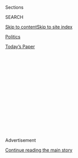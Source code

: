 <div id="app">

<div>

<div>

<div>

<div class="NYTAppHideMasthead css-1q2w90k e1suatyy0">

<div class="section css-ui9rw0 e1suatyy2">

<div class="css-eph4ug er09x8g0">

<div class="css-6n7j50">

</div>

<span class="css-1dv1kvn">Sections</span>

<div class="css-10488qs">

<span class="css-1dv1kvn">SEARCH</span>

</div>

[Skip to content](#site-content)[Skip to site
index](#site-index)

</div>

<div id="masthead-section-label" class="css-1wr3we4 eaxe0e00">

[Politics](https://www.nytimes3xbfgragh.onion/section/politics)

</div>

<div class="css-10698na e1huz5gh0">

</div>

</div>

<div id="masthead-bar-one" class="section hasLinks css-15hmgas e1csuq9d3">

<div class="css-uqyvli e1csuq9d0">

</div>

<div class="css-1uqjmks e1csuq9d1">

</div>

<div class="css-9e9ivx">

[](https://myaccount.nytimes3xbfgragh.onion/auth/login?response_type=cookie&client_id=vi)

</div>

<div class="css-1bvtpon e1csuq9d2">

[Today’s
Paper](https://www.nytimes3xbfgragh.onion/section/todayspaper)

</div>

</div>

</div>

</div>

<div data-aria-hidden="false">

<div id="site-content" data-role="main">

<div>

<div class="css-1aor85t" style="opacity:0.000000001;z-index:-1;visibility:hidden">

<div class="css-1hqnpie">

<div class="css-epjblv">

<span class="css-17xtcya">[Politics](/section/politics)</span><span class="css-x15j1o">|</span><span class="css-fwqvlz">Susan
Collins Announces She Will Vote to Acquit Trump, Calling Conduct
‘Wrong’</span>

</div>

<div class="css-k008qs">

<div class="css-1iwv8en">

<span class="css-18z7m18"></span>

<div>

</div>

</div>

<span class="css-1n6z4y">https://nyti.ms/2v6yL08</span>

<div class="css-1705lsu">

<div class="css-4xjgmj">

<div class="css-4skfbu" data-role="toolbar" data-aria-label="Social Media Share buttons, Save button, and Comments Panel with current comment count" data-testid="share-tools">

  - 
  - 
  - 
  - 
    
    <div class="css-6n7j50">
    
    </div>

  - 
  - 

</div>

</div>

</div>

</div>

</div>

</div>

<div class="css-13pd83m">

</div>

<div id="top-wrapper" class="css-1sy8kpn">

<div id="top-slug" class="css-l9onyx">

Advertisement

</div>

[Continue reading the main
story](#after-top)

<div class="ad top-wrapper" style="text-align:center;height:100%;display:block;min-height:250px">

<div id="top" class="place-ad" data-position="top" data-size-key="top">

</div>

</div>

<div id="after-top">

</div>

</div>

<div>

<div id="sponsor-wrapper" class="css-1hyfx7x">

<div id="sponsor-slug" class="css-19vbshk">

Supported by

</div>

[Continue reading the main
story](#after-sponsor)

<div id="sponsor" class="ad sponsor-wrapper" style="text-align:center;height:100%;display:block">

</div>

<div id="after-sponsor">

</div>

</div>

<div class="css-186x18t">

</div>

<div class="css-1vkm6nb ehdk2mb0">

# Susan Collins Announces She Will Vote to Acquit Trump, Calling Conduct ‘Wrong’

</div>

The Maine senator became the latest Republican to condemn President
Trump’s conduct but argue it did not warrant his removal.

<div class="css-79elbk" data-testid="photoviewer-wrapper">

<div class="css-z3e15g" data-testid="photoviewer-wrapper-hidden">

</div>

<div class="css-1a48zt4 ehw59r15" data-testid="photoviewer-children">

![<span class="css-16f3y1r e13ogyst0" data-aria-hidden="true">Senator
Susan Collins did not side with Democrats when it came to the final vote
of President Trump’s
trial.</span><span class="css-cnj6d5 e1z0qqy90" itemprop="copyrightHolder"><span class="css-1ly73wi e1tej78p0">Credit...</span><span><span>Anna
Moneymaker/The New York
Times</span></span></span>](https://static01.graylady3jvrrxbe.onion/images/2020/02/04/us/politics/04dc-impeach-sub1/merlin_168386130_b700857a-ca77-4e86-b952-f0b17ea9798e-articleLarge.jpg?quality=75&auto=webp&disable=upscale)

</div>

</div>

<div class="css-18e8msd">

<div class="css-pdw9fk epjyd6m0">

<div class="css-1txwxcy ey68jwv0" data-aria-hidden="true">

[![Patricia
Mazzei](https://static01.graylady3jvrrxbe.onion/images/2018/11/28/multimedia/author-patricia-mazzei/author-patricia-mazzei-thumbLarge.png
"Patricia Mazzei")](https://www.nytimes3xbfgragh.onion/by/patricia-mazzei)[![Catie
Edmondson](https://static01.graylady3jvrrxbe.onion/images/2019/11/20/us/politics/catie-edmonson-twitter-chatblog/catie-edmonson-twitter-chatblog-thumbLarge.png
"Catie Edmondson")](https://www.nytimes3xbfgragh.onion/by/catie-edmondson)

</div>

<div class="css-1baulvz">

By [<span class="css-1baulvz" itemprop="name">Patricia
Mazzei</span>](https://www.nytimes3xbfgragh.onion/by/patricia-mazzei)
and [<span class="css-1baulvz last-byline" itemprop="name">Catie
Edmondson</span>](https://www.nytimes3xbfgragh.onion/by/catie-edmondson)

</div>

</div>

  - 
    
    <div class="css-ld3wwf e16638kd2">
    
    Feb. 4,
    2020
    
    </div>

  - 
    
    <div class="css-4xjgmj">
    
    <div class="css-d8bdto" data-role="toolbar" data-aria-label="Social Media Share buttons, Save button, and Comments Panel with current comment count" data-testid="share-tools">
    
      - 
      - 
      - 
      - 
        
        <div class="css-6n7j50">
        
        </div>
    
      - 
      - 
    
    </div>
    
    </div>

</div>

</div>

<div class="section meteredContent css-1r7ky0e" name="articleBody" itemprop="articleBody">

<div class="css-1fanzo5 StoryBodyCompanionColumn">

<div class="css-53u6y8">

WASHINGTON — Senator [Susan
Collins](https://www.nytimes3xbfgragh.onion/2020/07/07/us/politics/susan-collins-maine-sara-gideon.html),
Republican of Maine, said on Tuesday that she would vote to acquit
[President
Trump](https://www.nytimes3xbfgragh.onion/2020/02/04/us/politics/state-of-the-union-address.html)
of abuse of power and obstruction of Congress, calling his conduct
“wrong” but saying she could not support removing him from office.

“I do not believe that the House has met its burden of showing that the
president’s conduct, however flawed, warrants the extreme step of
immediate removal from office,” Ms. Collins said in a speech from the
Senate floor.

Ms. Collins, a moderate who is facing a steep re-election challenge this
year, was one of only two Republicans to break with the party last week
and vote in favor of considering new witnesses in Mr. Trump’s
impeachment trial. But in announcing her vote on the verdict on Tuesday,
she joined a growing chorus in her party who has argued that removing
the president for his misconduct little more than nine months before he
faces re-election was excessive.

“It is my judgment that except when extraordinary circumstances require
a different result, we should entrust to the people the most fundamental
decision of a democracy — namely who should lead their country,” Ms.
Collins said.

</div>

</div>

<div class="css-1fanzo5 StoryBodyCompanionColumn">

<div class="css-53u6y8">

She said that Mr. Trump’s call to President Volodymyr Zelensky of
Ukraine, in which he asked for an investigation of former Vice President
Joseph R. Biden Jr., was “improper and demonstrated very poor judgment,”
but said there had been “conflicting evidence in the record” about Mr.
Trump’s motivations.

In an interview with CBS, Ms. Collins said she believed that Mr. Trump
had “learned from this case” and that he will be “much more cautious in
the future.” But the president has never acknowledged any wrongdoing,
instead insisting his call with Mr. Zelensky was “perfect.”

Ms. Collins’s speech came as senators took turns on the Senate floor on
Tuesday announcing how they would vote when they render a verdict on
Wednesday in the third presidential impeachment trial in the nation’s
history.

The bitterly divided Senate is all but certain to acquit Mr. Trump on
[both
charges](https://www.nytimes3xbfgragh.onion/interactive/2020/01/22/us/politics/impeachment-articles-arguments.html).
It would take a two-thirds vote, or 67 senators, to convict and remove
him, a threshold that neither side expects to materialize.

Mr. Trump is accused of pressuring Ukraine to interfere in the 2020
presidential campaign on his behalf, by withholding military aid and a
White House meeting to lean on the country to investigate his political
rivals. The impeachment trial was not formally meeting on Tuesday,
before Mr. Trump’s [State of the
Union](https://www.nytimes3xbfgragh.onion/2020/02/04/us/politics/what-time-is-state-of-the-union.html)
address to a joint session of Congress. But their comments on Tuesday
were the last opportunity for senators to explain their positions before
voting on the verdict, and they appeared to be aimed at their
constituents, their core supporters, and in some cases, the president
himself.

</div>

</div>

<div class="css-1fanzo5 StoryBodyCompanionColumn">

<div class="css-53u6y8">

Here’s a roundup of what other key senators said.

## McConnell blasts Trump’s impeachment as ‘dangerous.’

Taking a victory lap for what he called the “sober and stable Senate,”
Senator Mitch McConnell, Republican of Kentucky and the majority leader,
issued a stern rebuke of the House Democrats’ case and strategy, casting
it as a politically motivated attack that amounted to the “most rushed,
least fair and least thorough presidential impeachment inquiry in
American history.”

“Washington Democrats think President Donald Trump committed a high
crime or misdemeanor the moment he defeated Hillary Clinton,” Mr.
McConnell said, referring to the president’s victory in 2016. “That is
the original sin of this presidency: that he won and they lost.”

In his most detailed remarks on the impeachment managers’ case to date,
Mr. McConnell undercut an argument that the White House defense team had
presented: that impeachment requires the violation of a criminal statue.
But while Mr. McConnell said he did not subscribe to that legal theory,
he condemned House Democrats all the same for sailing into “new and
dangerous waters.”

## Schumer says the Senate trial ‘fails the laugh test.’

Senator Chuck Schumer, Democrat of New York, spoke only briefly, to
rebut what he called the majority leader’s talking points.

Defending the House managers’ case as “compelling,” Mr. Schumer
denounced Senate Republicans for blocking his motion to consider hearing
from additional witnesses — including [John R.
Bolton](https://www.nytimes3xbfgragh.onion/2020/01/31/us/politics/trump-bolton-ukraine.html),
the president’s former national security adviser who had offered to
testify — and receive more evidence. The trial they created, he said,
“fails the laugh test.”

“The Republicans refused to get the evidence because they were afraid of
what it would show,” Mr. Schumer said, “and that’s all that needs to be
said.”

## Ernst argues the voters should decide Trump’s fate

Senator Joni Ernst, Republican of Iowa, who is up for re-election in
November, adopted an argument similar to one outlined by Mr. Trump’s
defense team on their final day of arguments: that to remove the
president months before the election would be to subvert the will of
voters.

</div>

</div>

<div class="css-1fanzo5 StoryBodyCompanionColumn">

<div class="css-53u6y8">

“The House managers’ arguments have argued that the American people
cannot be trusted to render their own judgment on this president,” Ms.
Ernst said. “I reject this premise, the complete distrust of the
American people, with everything in my heart.”

Ms. Ernst did not directly address the president’s conduct, but jabbed
at House Democrats for trying to impose their own conventional wisdom
onto how Mr. Trump conducted diplomacy. Foreign policy, Ms. Ernst said,
is an “art, not a science” and “trying to insert a formula into every
presidential interaction with a foreign leader,” she continued, was to
veer onto a “path towards ineffectiveness.”

## Kaine laments ‘a toxic president’ who has infected the Senate

Senator Tim Kaine, Democrat of Virginia, pledged to vote to remove Mr.
Trump, and lamented the Senate’s “capitulation,” a turn of events, he
said, that surprised him.

“We have allowed a toxic president to infect the Senate and warp its
behavior,” Mr. Kaine said. “And now the Senate’s refusal to allow a fair
trial threatens to spread a broader public anxiety about whether
‘impartial justice’ is a hollow fiction.”

Mr. Kaine, known in the Senate for his optimism, sounded a dark warning,
insisting that an acquittal would only embolden Mr. Trump to engage in
worse conduct. “I will not be part of this continual degradation of
public trust,” he said.

</div>

</div>

</div>

<div>

</div>

<div>

</div>

<div>

</div>

<div>

<div id="bottom-wrapper" class="css-1ede5it">

<div id="bottom-slug" class="css-l9onyx">

Advertisement

</div>

[Continue reading the main
story](#after-bottom)

<div id="bottom" class="ad bottom-wrapper" style="text-align:center;height:100%;display:block;min-height:90px">

</div>

<div id="after-bottom">

</div>

</div>

</div>

</div>

</div>

## Site Index

<div>

</div>

## Site Information Navigation

  - [© <span>2020</span> <span>The New York Times
    Company</span>](https://help.nytimes3xbfgragh.onion/hc/en-us/articles/115014792127-Copyright-notice)

<!-- end list -->

  - [NYTCo](https://www.nytco.com/)
  - [Contact
    Us](https://help.nytimes3xbfgragh.onion/hc/en-us/articles/115015385887-Contact-Us)
  - [Work with us](https://www.nytco.com/careers/)
  - [Advertise](https://nytmediakit.com/)
  - [T Brand Studio](http://www.tbrandstudio.com/)
  - [Your Ad
    Choices](https://www.nytimes3xbfgragh.onion/privacy/cookie-policy#how-do-i-manage-trackers)
  - [Privacy](https://www.nytimes3xbfgragh.onion/privacy)
  - [Terms of
    Service](https://help.nytimes3xbfgragh.onion/hc/en-us/articles/115014893428-Terms-of-service)
  - [Terms of
    Sale](https://help.nytimes3xbfgragh.onion/hc/en-us/articles/115014893968-Terms-of-sale)
  - [Site
    Map](https://spiderbites.nytimes3xbfgragh.onion)
  - [Help](https://help.nytimes3xbfgragh.onion/hc/en-us)
  - [Subscriptions](https://www.nytimes3xbfgragh.onion/subscription?campaignId=37WXW)

</div>

</div>

</div>

</div>
